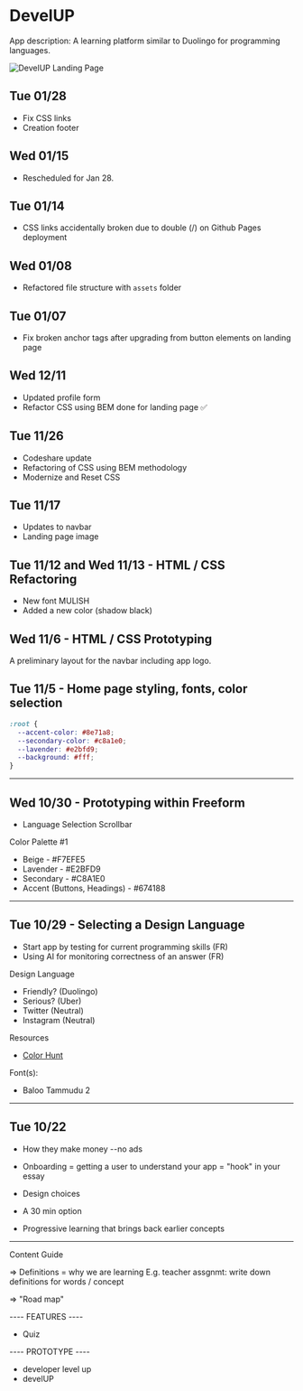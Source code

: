 ﻿# DevelUP

App description: A learning platform similar to Duolingo for 
programming languages.

![DevelUP Landing Page](https://i.ibb.co/P1Jb3R4/2025-01-08-16-53-55-websitebot32-github-io-4f7ad090090c.png)

## Tue 01/28

- Fix CSS links
- Creation footer

## Wed 01/15

- Rescheduled for Jan 28.

## Tue 01/14

- CSS links accidentally broken due to double (/) on Github Pages deployment


## Wed 01/08

- Refactored file structure with `assets` folder

## Tue 01/07

- Fix broken anchor tags after upgrading from button elements on landing page

## Wed 12/11

- Updated profile form
- Refactor CSS using BEM done for landing page ✅

## Tue 11/26
- Codeshare update
- Refactoring of CSS using BEM methodology
- Modernize and Reset CSS

## Tue 11/17
- Updates to navbar
- Landing page image

## Tue 11/12 and Wed 11/13 - HTML / CSS Refactoring

- New font MULISH
- Added a new color (shadow black)

## Wed 11/6 - HTML / CSS Prototyping

A preliminary layout for the navbar including app logo.


## Tue 11/5 - Home page styling, fonts, color selection

```css
:root {
  --accent-color: #8e71a8;
  --secondary-color: #c8a1e0;
  --lavender: #e2bfd9;
  --background: #fff;
}
```

---

## Wed 10/30 - Prototyping within Freeform

- Language Selection Scrollbar 

Color Palette #1

- Beige - #F7EFE5
- Lavender - #E2BFD9
- Secondary - #C8A1E0
- Accent (Buttons, Headings) - #674188

---

## Tue 10/29 - Selecting a Design Language

- Start app by testing for current programming skills (FR)
- Using AI for monitoring correctness of an answer (FR)


Design Language

- Friendly? (Duolingo)
- Serious? (Uber)
- Twitter (Neutral)
- Instagram (Neutral)

Resources

- [Color Hunt](https://colorhunt.co/)

Font(s):

- Baloo Tammudu 2

---

## Tue 10/22

- How they make money
    --no ads

- Onboarding = getting a user to understand your app = "hook" in your essay

- Design choices

- A 30 min option 

- Progressive learning that brings back earlier concepts

----

Content Guide

=> Definitions = why we are learning 
	E.g. teacher assgnmt: write down definitions for words / concept

=> "Road map"

---- FEATURES ----

- Quiz

---- PROTOTYPE ----

- developer level up
- develUP




